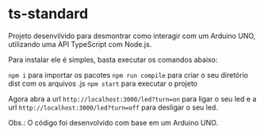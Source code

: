 # ts-standard

Projeto desenvilvido para desmontrar como interagir com um Arduino UNO, utilizando uma API TypeScript com Node.js. 

Para instalar ele é simples, basta executar os comandos abaixo:

`npm i` para importar os pacotes
`npm run compile` para criar o seu diretório dist com os arquivos .js
`npm start` para executar o projeto

Agora abra a url `http://localhost:3000/led?turn=on` para ligar o seu led e a url `http://localhost:3000/led?turn=off` para desligar o seu led. 

Obs.: O código foi desenvolvido com base em um Arduino UNO.
